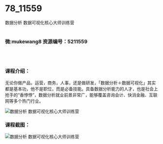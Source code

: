 # 78_11559
数据分析 数据可视化核心大师训练营
<br/></br>
<h3>微:mukewang8 资源编号：5211559</h3>
<br/></br>
<h3>课程介绍：</h3>
<p>无论你做产品，运营，商务，人事，还是做研发，「<a title="查看与 数据分析 相关的文章" target="_blank">数据分析</a>＋数据可视化」其实都是基本功，他不是职位，而是必备技能。具备数据分析能力的人才，也是社会上抢手的“香悖悖”，数据分析就业前景非常广，能够覆盖咨询会计、快消金融、互联网等多个热门行业。</p>
<p><img src="https://www.ko996.com/wp-content/uploads/img/2020/03/2-158-300x195.png" alt="数据分析 数据可视化核心大师训练营"></p>
<div class="info-desc">
<h3>课程截图：</h3>
<p><img src="https://www.ko996.com/wp-content/uploads/img/2020/03/1-163.png" alt="数据分析 数据可视化核心大师训练营"></p>


			
</div>
